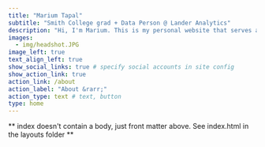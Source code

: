 ```yaml
---
title: "Marium Tapal"
subtitle: "Smith College grad + Data Person @ Lander Analytics"
description: "Hi, I'm Marium. This is my personal website that serves as my playground + portfolio."
images:
  - img/headshot.JPG
image_left: true
text_align_left: true
show_social_links: true # specify social accounts in site config
show_action_link: true
action_link: /about
action_label: "About &rarr;"
action_type: text # text, button
type: home
---
```


** index doesn't contain a body, just front matter above.
See index.html in the layouts folder **